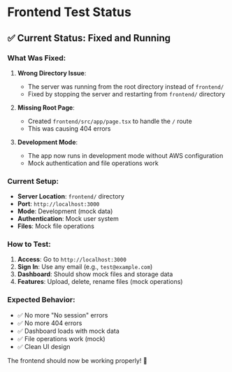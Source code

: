 # Frontend Test Status

## ✅ **Current Status: Fixed and Running**

### **What Was Fixed:**

1. **Wrong Directory Issue**: 
   - The server was running from the root directory instead of `frontend/`
   - Fixed by stopping the server and restarting from `frontend/` directory

2. **Missing Root Page**: 
   - Created `frontend/src/app/page.tsx` to handle the `/` route
   - This was causing 404 errors

3. **Development Mode**: 
   - The app now runs in development mode without AWS configuration
   - Mock authentication and file operations work

### **Current Setup:**

- **Server Location**: `frontend/` directory
- **Port**: `http://localhost:3000`
- **Mode**: Development (mock data)
- **Authentication**: Mock user system
- **Files**: Mock file operations

### **How to Test:**

1. **Access**: Go to `http://localhost:3000`
2. **Sign In**: Use any email (e.g., `test@example.com`)
3. **Dashboard**: Should show mock files and storage data
4. **Features**: Upload, delete, rename files (mock operations)

### **Expected Behavior:**

- ✅ No more "No session" errors
- ✅ No more 404 errors  
- ✅ Dashboard loads with mock data
- ✅ File operations work (mock)
- ✅ Clean UI design

The frontend should now be working properly! 🚀 